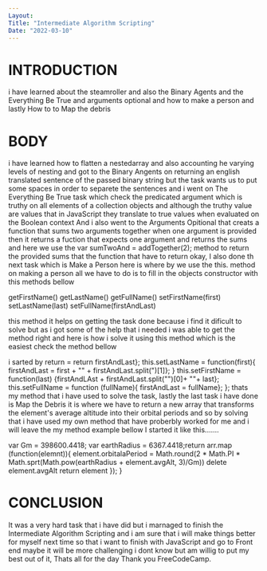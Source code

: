 ```yaml
---
Layout:
Title: "Intermediate Algorithm Scripting"
Date: "2022-03-10"
---
```


# INTRODUCTION
i have learned about the steamroller and also the Binary Agents and the Everything Be True and arguments optional and how to make a person and lastly How to to Map the debris

# BODY

i have learned how to flatten a nestedarray and also accounting he varying levels of nesting and got to the Binary Angents on returning an english translated sentence of the passed binary string  but the task wants us to put some spaces in order to separete the sentences and i went on The Everything Be True task which check the predicated argument which is truthy on all elements of a collection  objects and although the truthy value are values that in JavaScript they translate to true values when evaluated on the Boolean context And i also went to the Arguments Opitional that  creats a function that sums two arguments together when one argument is provided then it returns a fuction that expects one argument and returns the sums and here we use the var sumTwoAnd = addTogether(2); method to return the provided sums that the function that have to return okay, I also done th next task which is Make a Person here is where by we use the this. method on making a person all we have to do is to fill in the objects constructor with this methods bellow 

getFirstName()
getLastName()
getFullName()
setFirstName(first)
setLastName(last)
setFullName(firstAndLast)

this method it helps on getting the task done because i find it dificult to solve but as i got some of the help that i needed i was able to get the method right and here is how i solve it using this method which is the easiest check the method bellow

i sarted by return = return firstAndLast};
this.setLastName = function(first){
    firstAndLast = first + "" + firstAndLast.split(")[1]};
}
this.setFirstName = function(last)
{firstAndLAst + firstAndLast.split("")[0]+ ""+ last};
this.setFullName = function (fullName){
    firstAndLast = fullName};
    };
thats my method that i have used to solve the task, lastly the last task i have done is Map the Debris it is where we have to return a new array that transforms the element's average altitude into their orbital periods  and so by solving that i have used my own method that have proberbly worked for me and i will leave the my method example bellow 
I started it like this.......

var Gm = 398600.4418;
var earthRadius = 6367.4418;return arr.map (function(elemnt)){
    element.orbitalaPeriod = Math.round(2 * Math.PI * Math.sprt(Math.pow(earthRadius + element.avgAlt, 3)/Gm))
    delete element.avgAlt
    return element
    });
}


# CONCLUSION

It was a very hard task that i have did but i marnaged to finish the Intermediate Algorithm Scripting and i am sure that i will make things better for myself next time so that i want to finish with JavaScript and go to Front end maybe it will be more challenging i dont know but am willig to put my best out of it,
Thats all for the day Thank you FreeCodeCamp.